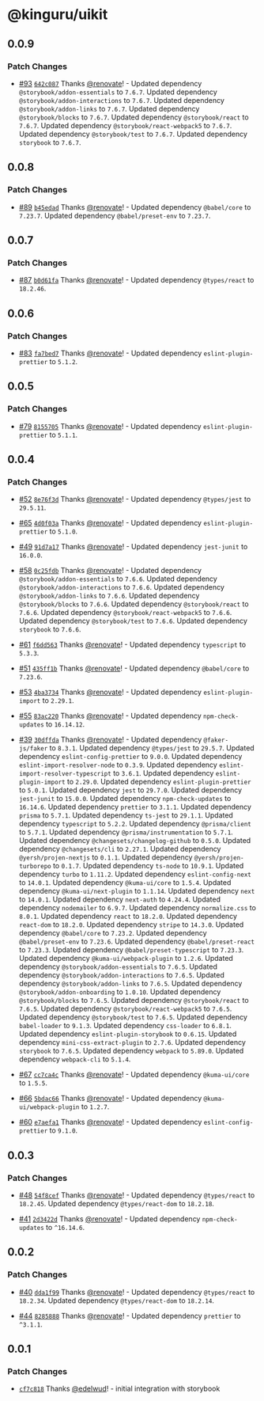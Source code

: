 # @kinguru/uikit

## 0.0.9

### Patch Changes

- [#93](https://github.com/kinguru-io/kinguru-monorepo/pull/93) [`642c087`](https://github.com/kinguru-io/kinguru-monorepo/commit/642c08753abf1c4ce2ad23ebd5e51ee55cbd7f14) Thanks [@renovate](https://github.com/apps/renovate)! - Updated dependency `@storybook/addon-essentials` to `7.6.7`.
  Updated dependency `@storybook/addon-interactions` to `7.6.7`.
  Updated dependency `@storybook/addon-links` to `7.6.7`.
  Updated dependency `@storybook/blocks` to `7.6.7`.
  Updated dependency `@storybook/react` to `7.6.7`.
  Updated dependency `@storybook/react-webpack5` to `7.6.7`.
  Updated dependency `@storybook/test` to `7.6.7`.
  Updated dependency `storybook` to `7.6.7`.

## 0.0.8

### Patch Changes

- [#89](https://github.com/kinguru-io/kinguru-monorepo/pull/89) [`b45edad`](https://github.com/kinguru-io/kinguru-monorepo/commit/b45edad7c5d69f4c90ae6ba8b465aeb66ee45591) Thanks [@renovate](https://github.com/apps/renovate)! - Updated dependency `@babel/core` to `7.23.7`.
  Updated dependency `@babel/preset-env` to `7.23.7`.

## 0.0.7

### Patch Changes

- [#87](https://github.com/kinguru-io/kinguru-monorepo/pull/87) [`b0d61fa`](https://github.com/kinguru-io/kinguru-monorepo/commit/b0d61faf8e94762752fbe01e5ade4dee78f5224c) Thanks [@renovate](https://github.com/apps/renovate)! - Updated dependency `@types/react` to `18.2.46`.

## 0.0.6

### Patch Changes

- [#83](https://github.com/kinguru-io/kinguru-monorepo/pull/83) [`fa7bed7`](https://github.com/kinguru-io/kinguru-monorepo/commit/fa7bed7aa929f9b803c6aa159766d4d0e7e3ed81) Thanks [@renovate](https://github.com/apps/renovate)! - Updated dependency `eslint-plugin-prettier` to `5.1.2`.

## 0.0.5

### Patch Changes

- [#79](https://github.com/kinguru-io/kinguru-monorepo/pull/79) [`8155705`](https://github.com/kinguru-io/kinguru-monorepo/commit/8155705715945c6e8878ea0ec17e31cc75614fde) Thanks [@renovate](https://github.com/apps/renovate)! - Updated dependency `eslint-plugin-prettier` to `5.1.1`.

## 0.0.4

### Patch Changes

- [#52](https://github.com/kinguru-io/kinguru-monorepo/pull/52) [`8e76f3d`](https://github.com/kinguru-io/kinguru-monorepo/commit/8e76f3d2a08bea23463152e52c50a36743b0ba15) Thanks [@renovate](https://github.com/apps/renovate)! - Updated dependency `@types/jest` to `29.5.11`.

- [#65](https://github.com/kinguru-io/kinguru-monorepo/pull/65) [`4d0f03a`](https://github.com/kinguru-io/kinguru-monorepo/commit/4d0f03a3cbf47246bf3d3ca1de73b002cccd1cdb) Thanks [@renovate](https://github.com/apps/renovate)! - Updated dependency `eslint-plugin-prettier` to `5.1.0`.

- [#49](https://github.com/kinguru-io/kinguru-monorepo/pull/49) [`91d7a17`](https://github.com/kinguru-io/kinguru-monorepo/commit/91d7a17ae7ec7a7baf24ba28c8faab3bc187d3e4) Thanks [@renovate](https://github.com/apps/renovate)! - Updated dependency `jest-junit` to `16.0.0`.

- [#58](https://github.com/kinguru-io/kinguru-monorepo/pull/58) [`0c25fdb`](https://github.com/kinguru-io/kinguru-monorepo/commit/0c25fdb8b6eeaba9a33a2958e9ae352b3d68217c) Thanks [@renovate](https://github.com/apps/renovate)! - Updated dependency `@storybook/addon-essentials` to `7.6.6`.
  Updated dependency `@storybook/addon-interactions` to `7.6.6`.
  Updated dependency `@storybook/addon-links` to `7.6.6`.
  Updated dependency `@storybook/blocks` to `7.6.6`.
  Updated dependency `@storybook/react` to `7.6.6`.
  Updated dependency `@storybook/react-webpack5` to `7.6.6`.
  Updated dependency `@storybook/test` to `7.6.6`.
  Updated dependency `storybook` to `7.6.6`.

- [#61](https://github.com/kinguru-io/kinguru-monorepo/pull/61) [`f6dd563`](https://github.com/kinguru-io/kinguru-monorepo/commit/f6dd563d5bc602b6017669d8b95a80e7b877db04) Thanks [@renovate](https://github.com/apps/renovate)! - Updated dependency `typescript` to `5.3.3`.

- [#51](https://github.com/kinguru-io/kinguru-monorepo/pull/51) [`435ff1b`](https://github.com/kinguru-io/kinguru-monorepo/commit/435ff1bc95276e705523a569fa9d09a30eca9acf) Thanks [@renovate](https://github.com/apps/renovate)! - Updated dependency `@babel/core` to `7.23.6`.

- [#53](https://github.com/kinguru-io/kinguru-monorepo/pull/53) [`4ba3734`](https://github.com/kinguru-io/kinguru-monorepo/commit/4ba3734caf82dcb40e9956ba6613d3c66afb803b) Thanks [@renovate](https://github.com/apps/renovate)! - Updated dependency `eslint-plugin-import` to `2.29.1`.

- [#55](https://github.com/kinguru-io/kinguru-monorepo/pull/55) [`83ac220`](https://github.com/kinguru-io/kinguru-monorepo/commit/83ac22024cf2c668f97b64078c2d16470f4ec328) Thanks [@renovate](https://github.com/apps/renovate)! - Updated dependency `npm-check-updates` to `16.14.12`.

- [#39](https://github.com/kinguru-io/kinguru-monorepo/pull/39) [`30dffda`](https://github.com/kinguru-io/kinguru-monorepo/commit/30dffda16201ccf073fe5f0c5155b59bb5f111b4) Thanks [@renovate](https://github.com/apps/renovate)! - Updated dependency `@faker-js/faker` to `8.3.1`.
  Updated dependency `@types/jest` to `29.5.7`.
  Updated dependency `eslint-config-prettier` to `9.0.0`.
  Updated dependency `eslint-import-resolver-node` to `0.3.9`.
  Updated dependency `eslint-import-resolver-typescript` to `3.6.1`.
  Updated dependency `eslint-plugin-import` to `2.29.0`.
  Updated dependency `eslint-plugin-prettier` to `5.0.1`.
  Updated dependency `jest` to `29.7.0`.
  Updated dependency `jest-junit` to `15.0.0`.
  Updated dependency `npm-check-updates` to `16.14.6`.
  Updated dependency `prettier` to `3.1.1`.
  Updated dependency `prisma` to `5.7.1`.
  Updated dependency `ts-jest` to `29.1.1`.
  Updated dependency `typescript` to `5.2.2`.
  Updated dependency `@prisma/client` to `5.7.1`.
  Updated dependency `@prisma/instrumentation` to `5.7.1`.
  Updated dependency `@changesets/changelog-github` to `0.5.0`.
  Updated dependency `@changesets/cli` to `2.27.1`.
  Updated dependency `@yersh/projen-nextjs` to `0.1.1`.
  Updated dependency `@yersh/projen-turborepo` to `0.1.7`.
  Updated dependency `ts-node` to `10.9.1`.
  Updated dependency `turbo` to `1.11.2`.
  Updated dependency `eslint-config-next` to `14.0.1`.
  Updated dependency `@kuma-ui/core` to `1.5.4`.
  Updated dependency `@kuma-ui/next-plugin` to `1.1.14`.
  Updated dependency `next` to `14.0.1`.
  Updated dependency `next-auth` to `4.24.4`.
  Updated dependency `nodemailer` to `6.9.7`.
  Updated dependency `normalize.css` to `8.0.1`.
  Updated dependency `react` to `18.2.0`.
  Updated dependency `react-dom` to `18.2.0`.
  Updated dependency `stripe` to `14.3.0`.
  Updated dependency `@babel/core` to `7.23.2`.
  Updated dependency `@babel/preset-env` to `7.23.6`.
  Updated dependency `@babel/preset-react` to `7.23.3`.
  Updated dependency `@babel/preset-typescript` to `7.23.3`.
  Updated dependency `@kuma-ui/webpack-plugin` to `1.2.6`.
  Updated dependency `@storybook/addon-essentials` to `7.6.5`.
  Updated dependency `@storybook/addon-interactions` to `7.6.5`.
  Updated dependency `@storybook/addon-links` to `7.6.5`.
  Updated dependency `@storybook/addon-onboarding` to `1.0.10`.
  Updated dependency `@storybook/blocks` to `7.6.5`.
  Updated dependency `@storybook/react` to `7.6.5`.
  Updated dependency `@storybook/react-webpack5` to `7.6.5`.
  Updated dependency `@storybook/test` to `7.6.5`.
  Updated dependency `babel-loader` to `9.1.3`.
  Updated dependency `css-loader` to `6.8.1`.
  Updated dependency `eslint-plugin-storybook` to `0.6.15`.
  Updated dependency `mini-css-extract-plugin` to `2.7.6`.
  Updated dependency `storybook` to `7.6.5`.
  Updated dependency `webpack` to `5.89.0`.
  Updated dependency `webpack-cli` to `5.1.4`.

- [#67](https://github.com/kinguru-io/kinguru-monorepo/pull/67) [`cc7ca4c`](https://github.com/kinguru-io/kinguru-monorepo/commit/cc7ca4cff1f6a274ed8f069b4fa18ca8112249cc) Thanks [@renovate](https://github.com/apps/renovate)! - Updated dependency `@kuma-ui/core` to `1.5.5`.

- [#66](https://github.com/kinguru-io/kinguru-monorepo/pull/66) [`5bdac66`](https://github.com/kinguru-io/kinguru-monorepo/commit/5bdac66451286062570480ebbeb6088fb7132063) Thanks [@renovate](https://github.com/apps/renovate)! - Updated dependency `@kuma-ui/webpack-plugin` to `1.2.7`.

- [#60](https://github.com/kinguru-io/kinguru-monorepo/pull/60) [`e7aefa1`](https://github.com/kinguru-io/kinguru-monorepo/commit/e7aefa183ec25f0eae4a08d226beb35292ab9c43) Thanks [@renovate](https://github.com/apps/renovate)! - Updated dependency `eslint-config-prettier` to `9.1.0`.

## 0.0.3

### Patch Changes

- [#48](https://github.com/kinguru-io/kinguru-monorepo/pull/48) [`54f8cef`](https://github.com/kinguru-io/kinguru-monorepo/commit/54f8cefe8717751d11af533ccc9b2e29fe9a9d03) Thanks [@renovate](https://github.com/apps/renovate)! - Updated dependency `@types/react` to `18.2.45`.
  Updated dependency `@types/react-dom` to `18.2.18`.

- [#41](https://github.com/kinguru-io/kinguru-monorepo/pull/41) [`2d3422d`](https://github.com/kinguru-io/kinguru-monorepo/commit/2d3422d8b1169f297b4fce13b862651453bb52d1) Thanks [@renovate](https://github.com/apps/renovate)! - Updated dependency `npm-check-updates` to `^16.14.6`.

## 0.0.2

### Patch Changes

- [#40](https://github.com/kinguru-io/kinguru-monorepo/pull/40) [`dda1f99`](https://github.com/kinguru-io/kinguru-monorepo/commit/dda1f99d778313f59ca8f17392f27aecab1861cd) Thanks [@renovate](https://github.com/apps/renovate)! - Updated dependency `@types/react` to `18.2.34`.
  Updated dependency `@types/react-dom` to `18.2.14`.

- [#44](https://github.com/kinguru-io/kinguru-monorepo/pull/44) [`8285888`](https://github.com/kinguru-io/kinguru-monorepo/commit/8285888d4b0470b3a41c00564acf6ee672bc1326) Thanks [@renovate](https://github.com/apps/renovate)! - Updated dependency `prettier` to `^3.1.1`.

## 0.0.1

### Patch Changes

- [`cf7c818`](https://github.com/kinguru-io/kinguru-monorepo/commit/cf7c818d96a2ee9462db4aa6397ab58639d019b2) Thanks [@edelwud](https://github.com/edelwud)! - initial integration with storybook
